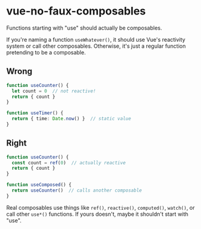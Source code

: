# vue-no-faux-composables

Functions starting with "use" should actually be composables.

If you're naming a function `useWhatever()`, it should use Vue's reactivity system or call other composables. Otherwise, it's just a regular function pretending to be a composable.

## Wrong

```ts
function useCounter() {
  let count = 0  // not reactive!
  return { count }
}

function useTimer() {
  return { time: Date.now() }  // static value
}
```

## Right

```ts
function useCounter() {
  const count = ref(0)  // actually reactive
  return { count }
}

function useComposed() {
  return useCounter()  // calls another composable
}
```

Real composables use things like `ref()`, `reactive()`, `computed()`, `watch()`, or call other `use*()` functions. If yours doesn't, maybe it shouldn't start with "use".
